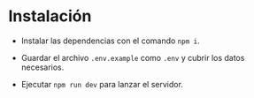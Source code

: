 # Instalación

-   Instalar las dependencias con el comando `npm i`.

-   Guardar el archivo `.env.example` como `.env` y cubrir los datos necesarios.

-   Ejecutar `npm run dev` para lanzar el servidor.
